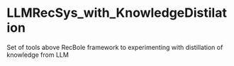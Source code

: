 # LLMRecSys_with_KnowledgeDistilation
Set of tools above RecBole framework to experimenting with distillation of knowledge from LLM
